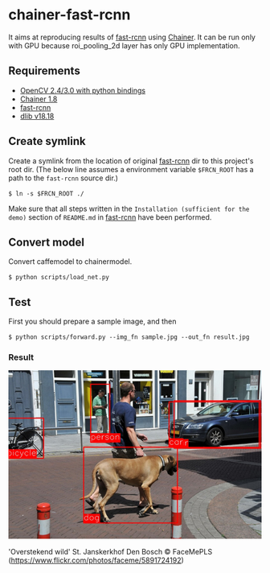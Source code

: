 # chainer-fast-rcnn

It aims at reproducing results of [fast-rcnn](https://github.com/rbgirshick/fast-rcnn) using [Chainer](https://github.com/pfn/chainer). It can be run only with GPU because roi_pooling_2d layer has only GPU implementation.

## Requirements

- [OpenCV 2.4/3.0 with python bindings](http://opencv.org)
- [Chainer 1.8](https://github.com/pfn/chainer)
- [fast-rcnn](https://github.com/rbgirshick/fast-rcnn)
- [dlib v18.18](https://github.com/davisking/dlib)

## Create symlink

Create a symlink from the location of original [fast-rcnn](https://github.com/rbgirshick/fast-rcnn) dir to this project's root dir. (The below line assumes a environment variable `$FRCN_ROOT` has a path to the `fast-rcnn` source dir.)

```
$ ln -s $FRCN_ROOT ./
```

Make sure that all steps written in the `Installation (sufficient for the demo)` section of `README.md` in [fast-rcnn](https://github.com/rbgirshick/fast-rcnn) have been performed.

## Convert model

Convert caffemodel to chainermodel.

```
$ python scripts/load_net.py
```

## Test

First you should prepare a sample image, and then

```
$ python scripts/forward.py --img_fn sample.jpg --out_fn result.jpg
```

### Result

![](result_vgg16.jpg)

'Overstekend wild' St. Janskerkhof Den Bosch &copy; FaceMePLS (https://www.flickr.com/photos/faceme/5891724192)
